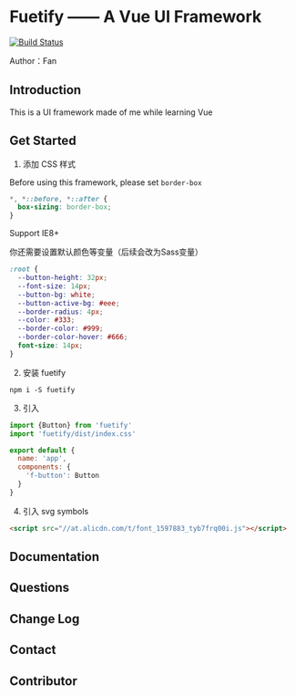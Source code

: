 # Fuetify —— A Vue UI Framework

[![Build Status](https://travis-ci.com/crazyones110/Fuetify.svg?branch=master)](https://travis-ci.com/crazyones110/Fuetify)

Author：Fan

## Introduction

This is a UI framework made of me while learning Vue

## Get Started

1. 添加 CSS 样式

  Before using this framework, please set `border-box`
  ```css
  *, *::before, *::after {
    box-sizing: border-box;
  }
  ```
  Support IE8+

  你还需要设置默认颜色等变量（后续会改为Sass变量）
  ```css
  :root {
    --button-height: 32px;
    --font-size: 14px;
    --button-bg: white;
    --button-active-bg: #eee;
    --border-radius: 4px;
    --color: #333;
    --border-color: #999;
    --border-color-hover: #666;
    font-size: 14px;
  }
  ```

2. 安装 fuetify

`npm i -S fuetify`

3. 引入

```javascript
import {Button} from 'fuetify'
import 'fuetify/dist/index.css'

export default {
  name: 'app',
  components: {
    'f-button': Button
  }
}
```

4. 引入 svg symbols
```html
<script src="//at.alicdn.com/t/font_1597883_tyb7frq00i.js"></script>
```

## Documentation

## Questions

## Change Log

## Contact

## Contributor
